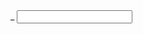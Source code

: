 <div>
	<label>_</label>
	<input model="utRequestedBy__c%22%3A%20%22%22%2C%0A%09%22BuildoutCompletedBy__c%22%3A%20%22%22%2C%0A%09%22TerritoryReset__c%22%3A%20%22%22%2C%0A%09%22CustomerId__c%22%3A%20%22%22%2C%0A%09%22Territory__c%22%3A%20%22%22%2C%0A%09%22TerritoryOverride__c%22%3A%20%22%22%2C%0A%09%22AnnualRevenueOverride__c%22%3A%20%22%22%2C%0A%09%22NumberOfEmployeesOverride__c%22%3A%20%22%22%2C%0A%09%22TerritoryActual__c%22%3A%20%22%22%2C%0A%09%22TerritoryHoldout__c%22%3A%20%22%22%2C%0A%09%22FiscalYearEnd__c%22%3A%20%22%22%2C%0A%09%22IsTerritoryHoldout__c%22%3A%20%22%22%2C%0A%09%22DSCORGPKG__Conflict__c%22%3A%20%22%22%2C%0A%09%22DSCORGPKG__DeletedFromDiscoverOrg__c%22%3A%20%22%22%2C%0A%09%22NextSteps__c%22%3A%20%22%22%2C%0A%09%22DSCORGPKG__DiscoverOrg_ID__c%22%3A%20%22%22%2C%0A%09%22CurrentCustomer__c%22%3A%20%22%22%2C%0A%09%22ServiceLevel__c%22%3A%20%22%22%2C%0A%09%22TerritoryCSAM__c%22%3A%20%22%22%2C%0A%09%22TerritoryCSM__c%22%3A%20%22%22%2C%0A%09%22TerritorySAM__c%22%3A%20%22%22%2C%0A%09%22TerritorySDRInbound__c%22%3A%20%22%22%2C%0A%09%22TerritorySDROutbound__c%22%3A%20%22%22%2C%0A%09%22TerritorySE__c%22%3A%20%22%22%2C%0A%09%22TerritoryPhysical__c%22%3A%20%22%22%2C%0A%09%22DSCORGPKG__IT_Budget__c%22%3A%20%22%22%2C%0A%09%22CustomerAcquiredDate__c%22%3A%2" />
</div>